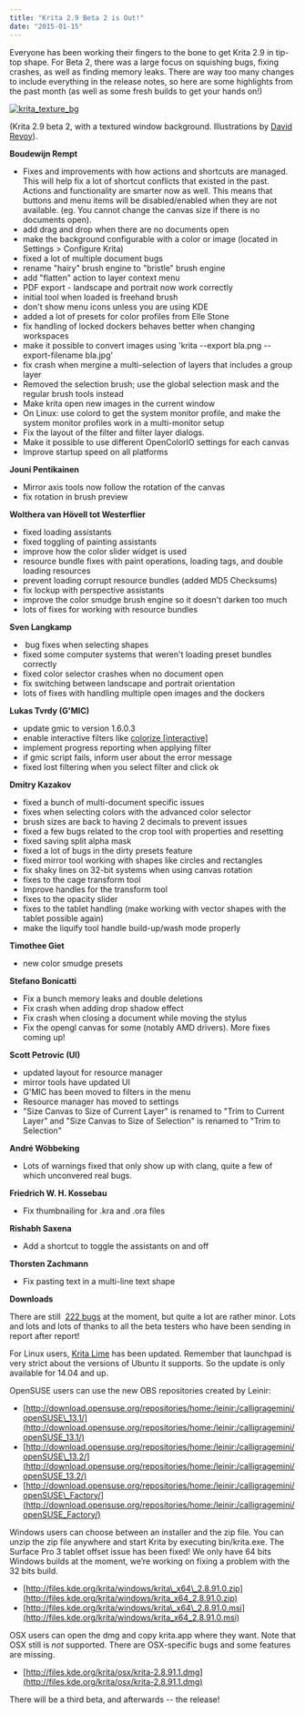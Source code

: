 ```yaml
---
title: "Krita 2.9 Beta 2 is Out!"
date: "2015-01-15"
---
```


Everyone has been working their fingers to the bone to get Krita 2.9 in tip-top shape. For Beta 2, there was a large focus on squishing bugs, fixing crashes, as well as finding memory leaks. There are way too many changes to include everything in the release notes, so here are some highlights from the past month (as well as some fresh builds to get your hands on!)

[![krita_texture_bg](/images/posts/2015/krita_texture_bg-1024x564.jpg)](/images/posts/2015/krita_texture_bg.jpg)

(Krita 2.9 beta 2, with a textured window background. Illustrations by [David Revoy](http://www.patreon.com/davidrevoy)).

**Boudewijn Rempt**

- Fixes and improvements with how actions and shortcuts are managed. This will help fix a lot of shortcut conflicts that existed in the past. Actions and functionality are smarter now as well. This means that buttons and menu items will be disabled/enabled when they are not available. (eg. You cannot change the canvas size if there is no documents open).
- add drag and drop when there are no documents open
- make the background configurable with a color or image (located in Settings > Configure Krita)
- fixed a lot of multiple document bugs
- rename "hairy" brush engine to "bristle" brush engine
- add "flatten" action to layer context menu
- PDF export - landscape and portrait now work correctly
- initial tool when loaded is freehand brush
- don't show menu icons unless you are using KDE
- added a lot of presets for color profiles from Elle Stone
- fix handling of locked dockers behaves better when changing workspaces
- make it possible to convert images using 'krita --export bla.png --export-filename bla.jpg'
- fix crash when mergine a multi-selection of layers that includes a group layer
- Removed the selection brush; use the global selection mask and the regular brush tools instead
- Make krita open new images in the current window
- On Linux: use colord to get the system monitor profile, and make the system monitor profiles work in a multi-monitor setup
- Fix the layout of the filter and filter layer dialogs.
- Make it possible to use different OpenColorIO settings for each canvas
- Improve startup speed on all platforms

**Jouni Pentikainen**

- Mirror axis tools now follow the rotation of the canvas
- fix rotation in brush preview

**Wolthera van Hövell tot Westerflier**

- fixed loading assistants
- fixed toggling of painting assistants
- improve how the color slider widget is used
- resource bundle fixes with paint operations, loading tags, and double loading resources
- prevent loading corrupt resource bundles (added MD5 Checksums)
- fix lockup with perspective assistants
- improve the color smudge brush engine so it doesn't darken too much
- lots of fixes for working with resource bundles

**Sven Langkamp**

-  bug fixes when selecting shapes
- fixed some computer systems that weren't loading preset bundles correctly
- fixed color selector crashes when no document open
- fix switching between landscape and portrait orientation
- lots of fixes with handling multiple open images and the dockers

**Lukas Tvrdy (G'MIC)**

- update gmic to version 1.6.0.3
- enable interactive filters like [colorize \[interactive\]](http://www.davidrevoy.com/article240/gmic-line-art-colorization)
- implement progress reporting when applying filter
- if gmic script fails, inform user about the error message
- fixed lost filtering when you select filter and click ok

**Dmitry Kazakov**

- fixed a bunch of multi-document specific issues
- fixes when selecting colors with the advanced color selector
- brush sizes are back to having 2 decimals to prevent issues
- fixed a few bugs related to the crop tool with properties and resetting
- fixed saving split alpha mask
- fixed a lot of bugs in the dirty presets feature
- fixed mirror tool working with shapes like circles and rectangles
- fix shaky lines on 32-bit systems when using canvas rotation
- fixes to the cage transform tool
- Improve handles for the transform tool
- fixes to the opacity slider
- fixes to the tablet handling (make working with vector shapes with the tablet possible again)
- make the liquify tool handle build-up/wash mode properly

**Timothee Giet**

- new color smudge presets

**Stefano Bonicatti**

- Fix a bunch memory leaks and double deletions
- Fix crash when adding drop shadow effect
- Fix crash when closing a document while moving the stylus
- Fix the opengl canvas for some (notably AMD drivers). More fixes coming up!

**Scott Petrovic (UI)**

- updated layout for resource manager
- mirror tools have updated UI
- G'MIC has been moved to filters in the menu
- Resource manager has moved to settings
- "Size Canvas to Size of Current Layer" is renamed to "Trim to Current Layer" and "Size Canvas to Size of Selection" is renamed to "Trim to Selection"

 **André Wöbbeking**

- Lots of warnings fixed that only show up with clang, quite a few of which unconvered real bugs.

**Friedrich W. H. Kossebau**

- Fix thumbnailing for .kra and .ora files

 **Rishabh Saxena**

- Add a shortcut to toggle the assistants on and off

**Thorsten Zachmann**

- Fix pasting text in a multi-line text shape

**Downloads**

There are still  [222 bugs](https://bugs.kde.org/buglist.cgi?bug_severity=critical&bug_severity=grave&bug_severity=major&bug_severity=crash&bug_severity=normal&bug_severity=minor&bug_status=UNCONFIRMED&bug_status=CONFIRMED&bug_status=ASSIGNED&bug_status=REOPENED&list_id=1167792&product=krita&query_format=advanced) at the moment, but quite a lot are rather minor. Lots and lots and lots of thanks to all the beta testers who have been sending in report after report!

For Linux users, [Krita Lime](https://launchpad.net/~dimula73/+archive/ubuntu/krita) has been updated. Remember that launchpad is very strict about the versions of Ubuntu it supports. So the update is only available for 14.04 and up.

OpenSUSE users can use the new OBS repositories created by Leinir:

- [http://download.opensuse.org/repositories/home:/leinir:/calligragemini/openSUSE\_13.1/](http://download.opensuse.org/repositories/home:/leinir:/calligragemini/openSUSE_13.1/)
- [http://download.opensuse.org/repositories/home:/leinir:/calligragemini/openSUSE\_13.2/](http://download.opensuse.org/repositories/home:/leinir:/calligragemini/openSUSE_13.2/)
- [http://download.opensuse.org/repositories/home:/leinir:/calligragemini/openSUSE\_Factory/](http://download.opensuse.org/repositories/home:/leinir:/calligragemini/openSUSE_Factory/)

Windows users can choose between an installer and the zip file. You can unzip the zip file anywhere and start Krita by executing bin/krita.exe. The Surface Pro 3 tablet offset issue has been fixed! We only have 64 bits Windows builds at the moment, we’re working on fixing a problem with the 32 bits build.

- [http://files.kde.org/krita/windows/krita\_x64\_2.8.91.0.zip](http://files.kde.org/krita/windows/krita_x64_2.8.91.0.zip)
- [http://files.kde.org/krita/windows/krita\_x64\_2.8.91.0.msi](http://files.kde.org/krita/windows/krita_x64_2.8.91.0.msi)

OSX users can open the dmg and copy krita.app where they want. Note that OSX still is _not_ supported. There are OSX-specific bugs and some features are missing.

- [http://files.kde.org/krita/osx/krita-2.8.91.1.dmg](http://files.kde.org/krita/osx/krita-2.8.91.1.dmg)

There will be a third beta, and afterwards -- the release!
